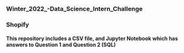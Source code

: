 ### Winter_2022_-Data_Science_Intern_Challenge
### Shopify

#### This repository includes a CSV file, and Jupyter Notebook which has answers to Question 1  and Question 2 (SQL)
